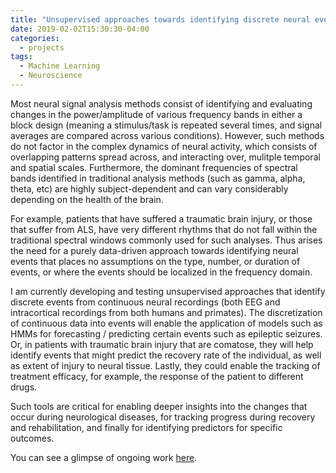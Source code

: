 ```yaml
---
title: "Unsupervised approaches towards identifying discrete neural events from continuous time-series data"
date: 2019-02-02T15:30:30-04:00
categories:
  - projects
tags:
  - Machine Learning
  - Neuroscience
---
```


Most neural signal analysis methods consist of identifying and evaluating changes in the power/amplitude of various frequency bands in either a block design (meaning a stimulus/task is repeated several times, and signal averages are compared across various conditions). However, such methods do not factor in the complex dynamics of neural activity, which consists of overlapping patterns spread across, and interacting over, mulitple temporal and spatial scales. Furthermore, the dominant frequencies of spectral bands identified in traditional analysis methods (such as gamma, alpha, theta, etc) are highly subject-dependent and can vary considerably depending on the health of the brain.

For example, patients that have suffered a traumatic brain injury, or those that suffer from ALS, have very different rhythms that do not fall within the traditional spectral windows commonly used for such analyses. Thus arises the need for a purely data-driven approach towards identifying neural events that places no assumptions on the type, number, or duration of events, or where the events should be localized in the frequency domain.

I am currently developing and testing unsupervised approaches that identify discrete events from continuous neural recordings (both EEG and intracortical recordings from both humans and primates). The discretization of continuous data into events will enable the application of models such as HMMs for forecasting / predicting certain events such as epileptic seizures. Or, in patients with traumatic brain injury that are comatose, they will help identify events that might predict the recovery rate of the individual, as well as extent of injury to neural tissue. Lastly, they could enable the tracking of treatment efficacy, for example, the response of the patient to different drugs.

Such tools are critical for enabling deeper insights into the changes that occur during neurological diseases, for tracking progress during recovery and rehabilitation, and finally for identifying predictors for specific outcomes.

You can see a glimpse of ongoing work [here](https://github.com/theonlyid/event_detection/blob/master/Event%20detection.ipynb "Jupyter notebook").
